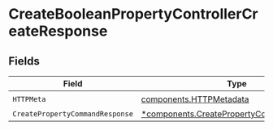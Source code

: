 # CreateBooleanPropertyControllerCreateResponse


## Fields

| Field                                                                                                 | Type                                                                                                  | Required                                                                                              | Description                                                                                           |
| ----------------------------------------------------------------------------------------------------- | ----------------------------------------------------------------------------------------------------- | ----------------------------------------------------------------------------------------------------- | ----------------------------------------------------------------------------------------------------- |
| `HTTPMeta`                                                                                            | [components.HTTPMetadata](../../models/components/httpmetadata.md)                                    | :heavy_check_mark:                                                                                    | N/A                                                                                                   |
| `CreatePropertyCommandResponse`                                                                       | [*components.CreatePropertyCommandResponse](../../models/components/createpropertycommandresponse.md) | :heavy_minus_sign:                                                                                    | N/A                                                                                                   |